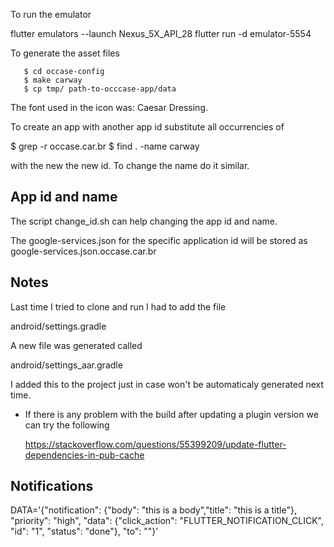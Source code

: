To run the emulator

   flutter emulators --launch Nexus_5X_API_28
   flutter run -d emulator-5554

To generate the asset files

```
   $ cd occase-config
   $ make carway
   $ cp tmp/ path-to-occcase-app/data
```

The font used in the icon was: Caesar Dressing.

To create an app with another app id substitute all occurrencies
of 

   $ grep -r occase.car.br
   $ find . -name carway

with the new the new id. To change the name do it similar.

App id and name
----------------------------------------------------------

The script change_id.sh can help changing the app id and name.

The google-services.json for the specific application id will be stored as
google-services.json.occase.car.br

Notes
----------------------------------------------------------

Last time I tried to clone and run I had to add the file

   android/settings.gradle

A new file was generated called

   android/settings_aar.gradle

I added this to the project just in case won't be automaticaly generated
next time.

- If there is any problem with the build after updating a plugin version we
  can try the following

  https://stackoverflow.com/questions/55399209/update-flutter-dependencies-in-pub-cache

Notifications
-------------------------------------------------------------

DATA='{"notification": {"body": "this is a body","title": "this is a title"}, "priority": "high", "data": {"click_action": "FLUTTER_NOTIFICATION_CLICK", "id": "1", "status": "done"}, "to": "<FCM TOKEN>"}' 
